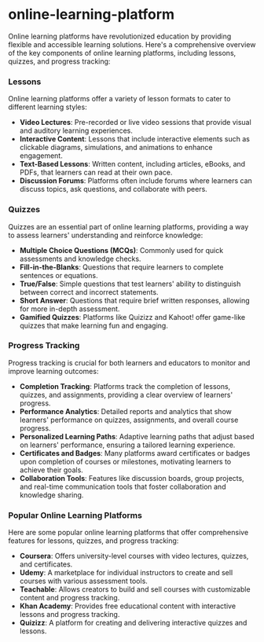 # online-learning-platform

Online learning platforms have revolutionized education by providing flexible and accessible learning solutions. Here's a comprehensive overview of the key components of online learning platforms, including lessons, quizzes, and progress tracking:

### Lessons
Online learning platforms offer a variety of lesson formats to cater to different learning styles:
- **Video Lectures**: Pre-recorded or live video sessions that provide visual and auditory learning experiences.
- **Interactive Content**: Lessons that include interactive elements such as clickable diagrams, simulations, and animations to enhance engagement.
- **Text-Based Lessons**: Written content, including articles, eBooks, and PDFs, that learners can read at their own pace.
- **Discussion Forums**: Platforms often include forums where learners can discuss topics, ask questions, and collaborate with peers.

### Quizzes
Quizzes are an essential part of online learning platforms, providing a way to assess learners' understanding and reinforce knowledge:
- **Multiple Choice Questions (MCQs)**: Commonly used for quick assessments and knowledge checks.
- **Fill-in-the-Blanks**: Questions that require learners to complete sentences or equations.
- **True/False**: Simple questions that test learners' ability to distinguish between correct and incorrect statements.
- **Short Answer**: Questions that require brief written responses, allowing for more in-depth assessment.
- **Gamified Quizzes**: Platforms like Quizizz and Kahoot! offer game-like quizzes that make learning fun and engaging.

### Progress Tracking
Progress tracking is crucial for both learners and educators to monitor and improve learning outcomes:
- **Completion Tracking**: Platforms track the completion of lessons, quizzes, and assignments, providing a clear overview of learners' progress.
- **Performance Analytics**: Detailed reports and analytics that show learners' performance on quizzes, assignments, and overall course progress.
- **Personalized Learning Paths**: Adaptive learning paths that adjust based on learners' performance, ensuring a tailored learning experience.
- **Certificates and Badges**: Many platforms award certificates or badges upon completion of courses or milestones, motivating learners to achieve their goals.
- **Collaboration Tools**: Features like discussion boards, group projects, and real-time communication tools that foster collaboration and knowledge sharing.

### Popular Online Learning Platforms
Here are some popular online learning platforms that offer comprehensive features for lessons, quizzes, and progress tracking:
- **Coursera**: Offers university-level courses with video lectures, quizzes, and certificates.
- **Udemy**: A marketplace for individual instructors to create and sell courses with various assessment tools.
- **Teachable**: Allows creators to build and sell courses with customizable content and progress tracking.
- **Khan Academy**: Provides free educational content with interactive lessons and progress tracking.
- **Quizizz**: A platform for creating and delivering interactive quizzes and lessons.
